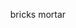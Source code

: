 <html>
  <body>
    <div>
  	   <ul>
  	     <lis>bricks</li>
  	     <lis>mortar</lis>
  	   <ul>
  	<div>
  <body>
 <html>